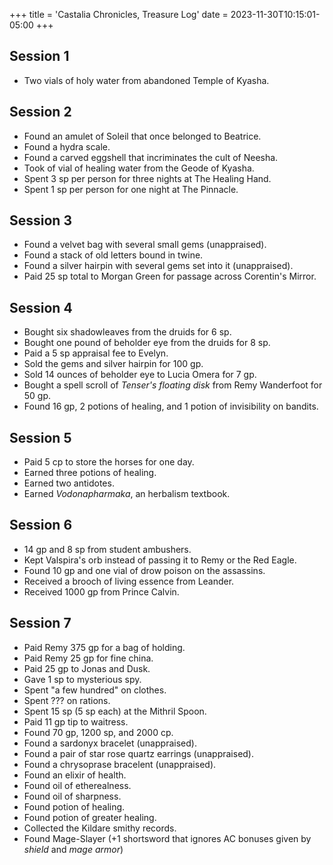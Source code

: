 +++
title = 'Castalia Chronicles, Treasure Log'
date = 2023-11-30T10:15:01-05:00
+++

## Session 1

- Two vials of holy water from abandoned Temple of Kyasha.

## Session 2

- Found an amulet of Soleil that once belonged to Beatrice.
- Found a hydra scale.
- Found a carved eggshell that incriminates the cult of Neesha.
- Took of vial of healing water from the Geode of Kyasha.
- Spent 3 sp per person for three nights at The Healing Hand.
- Spent 1 sp per person for one night at The Pinnacle.

## Session 3

- Found a velvet bag with several small gems (unappraised).
- Found a stack of old letters bound in twine.
- Found a silver hairpin with several gems set into it (unappraised).
- Paid 25 sp total to Morgan Green for passage across Corentin's Mirror.

## Session 4

- Bought six shadowleaves from the druids for 6 sp.
- Bought one pound of beholder eye from the druids for 8 sp.
- Paid a 5 sp appraisal fee to Evelyn.
- Sold the gems and silver hairpin for 100 gp.
- Sold 14 ounces of beholder eye to Lucia Omera for 7 gp.
- Bought a spell scroll of *Tenser's floating disk* from Remy Wanderfoot for 50 gp.
- Found 16 gp, 2 potions of healing, and 1 potion of invisibility on bandits.

## Session 5

- Paid 5 cp to store the horses for one day.
- Earned three potions of healing.
- Earned two antidotes.
- Earned *Vodonapharmaka*, an herbalism textbook.

## Session 6

- 14 gp and 8 sp from student ambushers.
- Kept Valspira's orb instead of passing it to Remy or the Red Eagle.
- Found 10 gp and one vial of drow poison on the assassins.
- Received a brooch of living essence from Leander.
- Received 1000 gp from Prince Calvin.

## Session 7

- Paid Remy 375 gp for a bag of holding.
- Paid Remy 25 gp for fine china.
- Paid 25 gp to Jonas and Dusk.
- Gave 1 sp to mysterious spy.
- Spent "a few hundred" on clothes.
- Spent ??? on rations.
- Spent 15 sp (5 sp each) at the Mithril Spoon.
- Paid 11 gp tip to waitress.
- Found 70 gp, 1200 sp, and 2000 cp.
- Found a sardonyx bracelet (unappraised).
- Found a pair of star rose quartz earrings (unappraised).
- Found a chrysoprase bracelent (unappraised).
- Found an elixir of health.
- Found oil of etherealness.
- Found oil of sharpness.
- Found potion of healing.
- Found potion of greater healing.
- Collected the Kildare smithy records.
- Found Mage-Slayer (+1 shortsword that ignores AC bonuses given by *shield* and *mage armor*)

